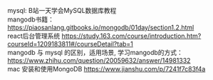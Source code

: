 mysql: B站一天学会MySQL数据库教程   
mangodb书籍： <https://piaosanlang.gitbooks.io/mongodb/01day/section1.2.html>   
react后台管理系统 <https://study.163.com/course/introduction.htm?courseId=1209183811#/courseDetail?tab=1>   
mangodb 与 mysql 的区别，适用场景, 学习mangodb的方式： <https://www.zhihu.com/question/20059632/answer/14981332>   
mac 安装和使用MongoDB <https://www.jianshu.com/p/7241f7c83f4a>
